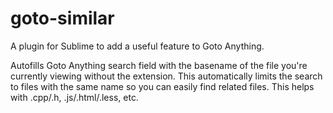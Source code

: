 # goto-similar
A plugin for Sublime to add a useful feature to Goto Anything.

Autofills Goto Anything search field with the basename of the file you're currently viewing without the extension. This automatically limits the search to files with the same name so you can easily find related files. This helps with .cpp/.h, .js/.html/.less, etc.
